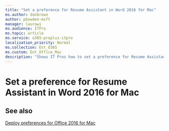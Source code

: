 ```yaml
---
title: "Set a preference for Resume Assistant in Word 2016 for Mac"
ms.author: danbrown
author: pbowden-msft
manager: laurawi
ms.audience: ITPro
ms.topic: article
ms.service: o365-proplus-itpro
localization_priority: Normal
ms.collection: Ent_O365
ms.custom: Ent_Office_Mac
description: "Shows IT Pros how to set a preference for Resume Assistant in Word 2016 for Mac"
---
```


# Set a preference for Resume Assistant in Word 2016 for Mac


    
## See also

[Deploy preferences for Office 2016 for Mac](deploy-preferences-for-office-for-mac.md)

